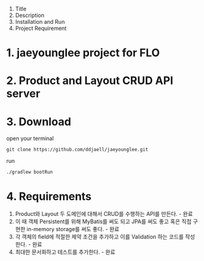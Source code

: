 <!-- TOC -->
1. Title
2. Description
3. Installation and Run
4. Project Requirement
<!-- TOC -->
# 1. jaeyounglee project for FLO
# 2. Product and Layout CRUD API server
# 3. Download
open your terminal
```
git clone https://github.com/ddjaell/jaeyounglee.git
```
run
```
./gradlew bootRun
```
# 4. Requirements
1. Product와 Layout 두 도메인에 대해서 CRUD를 수행하는 API를 만든다. - 완료
2. 이 때 객체 Persistent를 위해 MyBatis를 써도 되고 JPA를 써도 좋고 혹은 직접 구현한 in-memory storage를
   써도 좋다. - 완료
3. 각 객체의 field에 적절한 제약 조건을 추가하고 이를 Validation 하는 코드를 작성한다. - 완료
4. 최대한 문서화하고 테스트를 추가한다. - 완료

